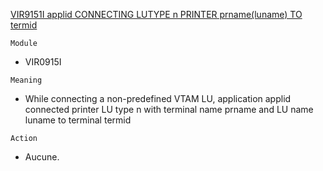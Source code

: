 [VIR9151I applid CONNECTING LUTYPE n PRINTER prname(luname) TO termid](https://virtel.readthedocs.io/en/latest/manuals/virtel/Virtel459MG/messages.html?highlight=VIR9151I#VIR9151I)

`Module`
- VIR0915I

`Meaning`
- While connecting a non-predefined VTAM LU, application applid connected printer LU type n with terminal name prname and LU name luname to terminal termid

`Action`
- Aucune.

